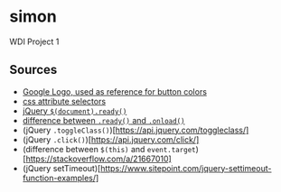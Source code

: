 # simon
WDI Project 1

## Sources
- [Google Logo, used as reference for button colors](https://en.wikipedia.org/wiki/Google_logo#/media/File:Google-favicon-2015.png)
- [css attribute selectors](https://www.w3schools.com/css/css_attribute_selectors.asp)
- [jQuery `$(document).ready()`](https://learn.jquery.com/using-jquery-core/document-ready/)
- [difference between `.ready()` and `.onload()`](https://stackoverflow.com/a/3698214)
- (jQuery `.toggleClass()`)[https://api.jquery.com/toggleclass/]
- (jQuery `.click()`)[https://api.jquery.com/click/]
- (difference between `$(this)` and `event.target`)[https://stackoverflow.com/a/21667010]
- (jQuery setTimeout)[https://www.sitepoint.com/jquery-settimeout-function-examples/]
